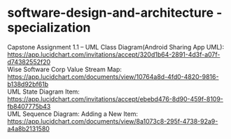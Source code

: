 # software-design-and-architecture -specialization  
 
Capstone Assignment 1.1 – UML Class Diagram(Android Sharing App UML): https://app.lucidchart.com/invitations/accept/320d1b64-2891-4d3f-a07f-d74382552f20  
Wise Software Corp Value Stream Map: https://app.lucidchart.com/documents/view/10764a8d-4fd0-4820-9816-b138d92bf61b  
UML State Diagram Item: https://app.lucidchart.com/invitations/accept/ebebd476-8d90-459f-8109-fb8407775b43  
UML Sequence Diagram: Adding a New Item: https://app.lucidchart.com/documents/view/8a1073c8-295f-4738-92a9-a4a8b2131580  
